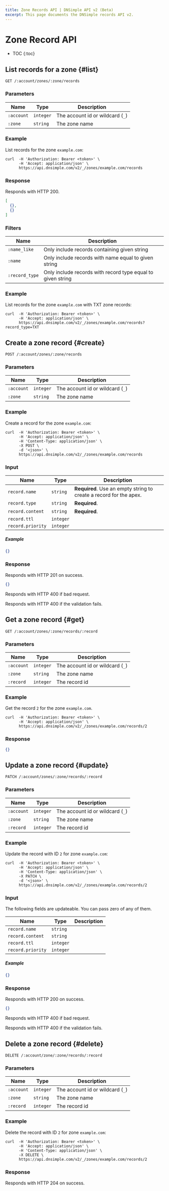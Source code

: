 ```yaml
---
title: Zone Records API | DNSimple API v2 (Beta)
excerpt: This page documents the DNSimple records API v2.
---
```


# Zone Record API

* TOC
{:toc}


## List records for a zone {#list}

    GET /:account/zones/:zone/records

### Parameters

Name | Type | Description
-----|------|------------
`:account` | `integer` | The account id or wildcard (`_`)
`:zone` | `string` | The zone name

### Example

List records for the zone `example.com`:

    curl  -H 'Authorization: Bearer <token>' \
          -H 'Accept: application/json' \
          https://api.dnsimple.com/v2/_/zones/example.com/records

### Response

Responds with HTTP 200.

~~~json
[
  {},
  {}
]
~~~

### Filters

Name | Description
-----|------------
`:name_like` | Only include records containing given string
`:name` | Only include records with name equal to given string
`:record_type` | Only include records with record type equal to given string

### Example

List records for the zone `example.com` with TXT zone records:

    curl  -H 'Authorization: Bearer <token>' \
          -H 'Accept: application/json' \
          https://api.dnsimple.com/v2/_/zones/example.com/records?record_type=TXT


## Create a zone record {#create}

    POST /:account/zones/:zone/records

### Parameters

Name | Type | Description
-----|------|------------
`:account` | `integer` | The account id or wildcard (`_`)
`:zone` | `string` | The zone name

### Example

Create a record for the zone `example.com`:

    curl  -H 'Authorization: Bearer <token>' \
          -H 'Accept: application/json' \
          -H 'Content-Type: application/json' \
          -X POST \
          -d '<json>' \
          https://api.dnsimple.com/v2/_/zones/example.com/records

### Input

Name | Type | Description
-----|------|------------
`record.name` | `string` | **Required**. Use an empty string to create a record for the apex.
`record.type` | `string` | **Required**.
`record.content` | `string` | **Required**.
`record.ttl` | `integer` |
`record.priority` | `integer` |

##### Example

~~~json
{}
~~~

### Response

Responds with HTTP 201 on success.

~~~json
{}
~~~

Responds with HTTP 400 if bad request.

Responds with HTTP 400 if the validation fails.


## Get a zone record {#get}

    GET /:account/zones/:zone/records/:record

### Parameters

Name | Type | Description
-----|------|------------
`:account` | `integer` | The account id or wildcard (`_`)
`:zone` | `string` | The zone name
`:record` | `integer` | The record id

### Example

Get the record `2` for the zone `example.com`.

    curl  -H 'Authorization: Bearer <token>' \
          -H 'Accept: application/json' \
          https://api.dnsimple.com/v2/_/zones/example.com/records/2

### Response

~~~json
{}
~~~


## Update a zone record {#update}

    PATCH /:account/zones/:zone/records/:record

### Parameters

Name | Type | Description
-----|------|------------
`:account` | `integer` | The account id or wildcard (`_`)
`:zone` | `string` | The zone name
`:record` | `integer` | The record id

### Example

Update the record with ID `2` for zone `example.com`:

    curl  -H 'Authorization: Bearer <token>' \
          -H 'Accept: application/json' \
          -H 'Content-Type: application/json' \
          -X PATCH \
          -d '<json>' \
          https://api.dnsimple.com/v2/_/zones/example.com/records/2

### Input

The following fields are updateable. You can pass zero of any of them.

Name | Type | Description
-----|------|------------
`record.name` | `string` |
`record.content` | `string` |
`record.ttl` | `integer` |
`record.priority` | `integer` |

##### Example

~~~json
{}
~~~

### Response

Responds with HTTP 200 on success.

~~~json
{}
~~~

Responds with HTTP 400 if bad request.

Responds with HTTP 400 if the validation fails.


## Delete a zone record {#delete}

    DELETE /:account/zone/:zone/records/:record

### Parameters

Name | Type | Description
-----|------|------------
`:account` | `integer` | The account id or wildcard (`_`)
`:zone` | `string` | The zone name
`:record` | `integer` | The record id

### Example

Delete the record with ID `2` for zone `example.com`:

    curl  -H 'Authorization: Bearer <token>' \
          -H 'Accept: application/json' \
          -H 'Content-Type: application/json' \
          -X DELETE \
          https://api.dnsimple.com/v2/_/zones/example.com/records/2

### Response

Responds with HTTP 204 on success.

